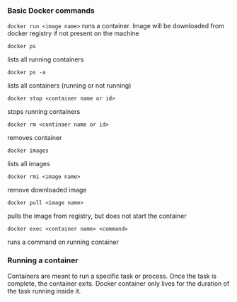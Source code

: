 ### Basic Docker commands
`docker run <image name>`  runs a container. Image will be downloaded from docker registry if not present on the machine

```
docker ps
```

lists all running containers

```
docker ps -a
```

lists all containers (running or not running)

```
docker stop <container name or id>
```

stops running containers

```
docker rm <continaer name or id>
```

removes container

```
docker images
```

lists all images

```
docker rmi <image name>
```

remove downloaded image

```
docker pull <image name>
```

pulls the image from registry, but does not start the container

```
docker exec <container name> <command>
```

runs a command on running container

### Running a container

Containers are meant to run a specific task or process. Once the task is complete, the container exits.
Docker container only lives for the duration of the task running inside it.
